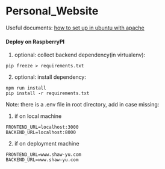 # Personal_Website

Useful documents: [how to set up in ubuntu with apache](https://github.com/AhoyKakkoii/Django-Deploy-Doc)

#### Deploy on RaspberryPI

1. optional: collect backend dependency(in virtualenv):
```
pip freeze > requirements.txt
```

2. optional: install dependency:

```
npm run install
pip install -r requirements.txt
```

Note: there is a .env file in root directory, add in case missing:
1. if on local machine
```
FRONTEND_URL=localhost:3000
BACKEND_URL=localhost:8000
```
2. if on deployment machine
```
FRONTEND_URL=www.shaw-yu.com
BACKEND_URL=www.shaw-yu.com
```
